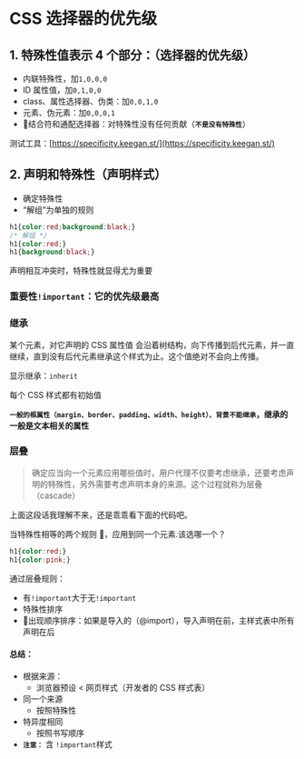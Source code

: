 # CSS 选择器的优先级

## 1. 特殊性值表示 4 个部分：（选择器的优先级）

- 内联特殊性，加`1,0,0,0`
- ID 属性值，加`0,1,0,0`
- class、属性选择器、伪类：加`0,0,1,0`
- 元素、伪元素：加`0,0,0,1`
- 结合符和通配选择器：对特殊性没有任何贡献（**`不是没有特殊性`**）

测试工具：[https://specificity.keegan.st/](https://specificity.keegan.st/)

## 2. 声明和特殊性（声明样式）

- 确定特殊性
- “解组”为单独的规则

```CSS
h1{color:red;background:black;}
/* 解组 */
h1{color:red;}
h1{background:black;}
```

声明相互冲突时，特殊性就显得尤为重要

### 重要性`!important`：它的优先级最高

### 继承

某个元素，对它声明的 CSS 属性值 会沿着树结构，向下传播到后代元素，并一直继续，直到没有后代元素继承这个样式为止。这个值绝对不会向上传播。

显示继承：`inherit`

每个 CSS 样式都有初始值

**`一般的框属性（margin、border、padding、width、height）、背景不能继承`，继承的一般是文本相关的属性**

### 层叠

> 确定应当向一个元素应用哪些值时，用户代理不仅要考虑继承，还要考虑声明的特殊性，另外需要考虑声明本身的来源。这个过程就称为层叠（cascade）

上面这段话我理解不来，还是乖乖看下面的代码吧。

当特殊性相等的两个规则 ，应用到同一个元素.该选哪一个？

```CSS
h1{color:red;}
h1{color:pink;}
```

通过层叠规则：

- 有`!important`大于无`!important`
- 特殊性排序
- 出现顺序排序：如果是导入的（@import），导入声明在前，主样式表中所有声明在后

#### 总结：

- 根据来源：
  - 浏览器预设 < 网页样式（开发者的 CSS 样式表）
- 同一个来源
  - 按照特殊性
- 特异度相同
  - 按照书写顺序
- **`注意：`** 含 `!important`样式
